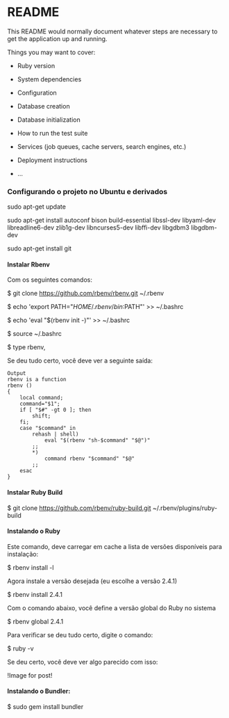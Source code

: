 # README

This README would normally document whatever steps are necessary to get the
application up and running.

Things you may want to cover:

* Ruby version

* System dependencies

* Configuration

* Database creation

* Database initialization

* How to run the test suite

* Services (job queues, cache servers, search engines, etc.)

* Deployment instructions

* ...


### Configurando o projeto no Ubuntu e derivados

sudo apt-get update

sudo apt-get install autoconf bison build-essential libssl-dev libyaml-dev libreadline6-dev zlib1g-dev libncurses5-dev libffi-dev libgdbm3 libgdbm-dev

sudo apt-get install git

#### Instalar Rbenv

Com os seguintes comandos:

$ git clone https://github.com/rbenv/rbenv.git ~/.rbenv

$ echo 'export PATH="$HOME/.rbenv/bin:$PATH"' >> ~/.bashrc

$ echo 'eval "$(rbenv init -)"' >> ~/.bashrc

$ source ~/.bashrc

$ type rbenv,

Se deu tudo certo, você deve ver a seguinte saída:
```
Output
rbenv is a function
rbenv () 
{ 
    local command;
    command="$1";
    if [ "$#" -gt 0 ]; then
        shift;
    fi;
    case "$command" in 
        rehash | shell)
            eval "$(rbenv "sh-$command" "$@")"
        ;;
        *)
            command rbenv "$command" "$@"
        ;;
    esac
}
```

#### Instalar Ruby Build

$ git clone https://github.com/rbenv/ruby-build.git ~/.rbenv/plugins/ruby-build

#### Instalando o Ruby

Este comando, deve carregar em cache a lista de versões disponíveis para instalação:

$ rbenv install -l

Agora instale a versão desejada (eu escolhe a versão 2.4.1)

$ rbenv install 2.4.1

Com o comando abaixo, você define a versão global do Ruby no sistema

$ rbenv global 2.4.1

Para verificar se deu tudo certo, digite o comando:

$ ruby -v

Se deu certo, você deve ver algo parecido com isso:

!Image for post!


#### Instalando o Bundler:

$ sudo gem install bundler

